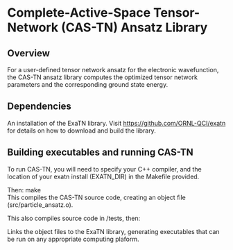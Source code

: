 # Complete-Active-Space Tensor-Network (CAS-TN) Ansatz Library

## Overview
For a user-defined tensor network ansatz for the electronic 
wavefunction, the CAS-TN ansatz library computes the 
optimized tensor network parameters and the corresponding ground state
 energy.

## Dependencies 
An installation of the ExaTN library. 
Visit https://github.com/ORNL-QCI/exatn for details on how 
to download and build the library.

## Building executables and running CAS-TN
To run CAS-TN, you will need to specify your C++ compiler, 
and the location of your exatn install (EXATN\_DIR) in the 
Makefile provided. 

Then: make  
This compiles the CAS-TN source code,
creating an object file (src/particle\_ansatz.o).

This also compiles source code in /tests, then:

Links the object files to the ExaTN library, generating 
executables that can be run on any appropriate 
computing plaform.

